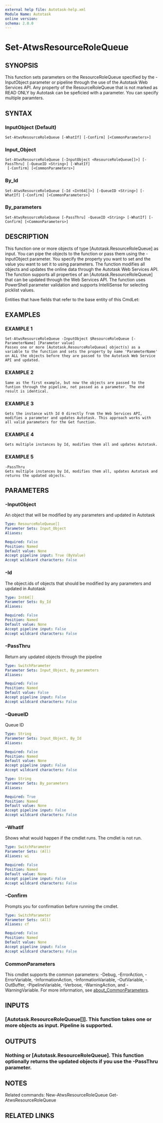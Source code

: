 ```yaml
---
external help file: Autotask-help.xml
Module Name: Autotask
online version:
schema: 2.0.0
---
```


# Set-AtwsResourceRoleQueue

## SYNOPSIS
This function sets parameters on the ResourceRoleQueue specified by the -InputObject parameter or pipeline through the use of the Autotask Web Services API.
Any property of the ResourceRoleQueue that is not marked as READ ONLY by Autotask can be speficied with a parameter.
You can specify multiple paramters.

## SYNTAX

### InputObject (Default)
```
Set-AtwsResourceRoleQueue [-WhatIf] [-Confirm] [<CommonParameters>]
```

### Input_Object
```
Set-AtwsResourceRoleQueue [-InputObject <ResourceRoleQueue[]>] [-PassThru] [-QueueID <String>] [-WhatIf]
 [-Confirm] [<CommonParameters>]
```

### By_Id
```
Set-AtwsResourceRoleQueue [-Id <Int64[]>] [-QueueID <String>] [-WhatIf] [-Confirm] [<CommonParameters>]
```

### By_parameters
```
Set-AtwsResourceRoleQueue [-PassThru] -QueueID <String> [-WhatIf] [-Confirm] [<CommonParameters>]
```

## DESCRIPTION
This function one or more objects of type \[Autotask.ResourceRoleQueue\] as input.
You can pipe the objects to the function or pass them using the -InputObject parameter.
You specify the property you want to set and the value you want to set it to using parameters.
The function modifies all objects and updates the online data through the Autotask Web Services API.
The function supports all properties of an \[Autotask.ResourceRoleQueue\] that can be updated through the Web Services API.
The function uses PowerShell parameter validation  and supports IntelliSense for selecting picklist values.

Entities that have fields that refer to the base entity of this CmdLet:

## EXAMPLES

### EXAMPLE 1
```
Set-AtwsResourceRoleQueue -InputObject $ResourceRoleQueue [-ParameterName] [Parameter value]
Passes one or more [Autotask.ResourceRoleQueue] object(s) as a variable to the function and sets the property by name 'ParameterName' on ALL the objects before they are passed to the Autotask Web Service API and updated.
```

### EXAMPLE 2
```
Same as the first example, but now the objects are passed to the funtion through the pipeline, not passed as a parameter. The end result is identical.
```

### EXAMPLE 3
```
Gets the instance with Id 0 directly from the Web Services API, modifies a parameter and updates Autotask. This approach works with all valid parameters for the Get function.
```

### EXAMPLE 4
```
Gets multiple instances by Id, modifies them all and updates Autotask.
```

### EXAMPLE 5
```
-PassThru
Gets multiple instances by Id, modifies them all, updates Autotask and returns the updated objects.
```

## PARAMETERS

### -InputObject
An object that will be modified by any parameters and updated in Autotask

```yaml
Type: ResourceRoleQueue[]
Parameter Sets: Input_Object
Aliases:

Required: False
Position: Named
Default value: None
Accept pipeline input: True (ByValue)
Accept wildcard characters: False
```

### -Id
The object.ids of objects that should be modified by any parameters and updated in Autotask

```yaml
Type: Int64[]
Parameter Sets: By_Id
Aliases:

Required: False
Position: Named
Default value: None
Accept pipeline input: False
Accept wildcard characters: False
```

### -PassThru
Return any updated objects through the pipeline

```yaml
Type: SwitchParameter
Parameter Sets: Input_Object, By_parameters
Aliases:

Required: False
Position: Named
Default value: False
Accept pipeline input: False
Accept wildcard characters: False
```

### -QueueID
Queue ID

```yaml
Type: String
Parameter Sets: Input_Object, By_Id
Aliases:

Required: False
Position: Named
Default value: None
Accept pipeline input: False
Accept wildcard characters: False
```

```yaml
Type: String
Parameter Sets: By_parameters
Aliases:

Required: True
Position: Named
Default value: None
Accept pipeline input: False
Accept wildcard characters: False
```

### -WhatIf
Shows what would happen if the cmdlet runs.
The cmdlet is not run.

```yaml
Type: SwitchParameter
Parameter Sets: (All)
Aliases: wi

Required: False
Position: Named
Default value: None
Accept pipeline input: False
Accept wildcard characters: False
```

### -Confirm
Prompts you for confirmation before running the cmdlet.

```yaml
Type: SwitchParameter
Parameter Sets: (All)
Aliases: cf

Required: False
Position: Named
Default value: None
Accept pipeline input: False
Accept wildcard characters: False
```

### CommonParameters
This cmdlet supports the common parameters: -Debug, -ErrorAction, -ErrorVariable, -InformationAction, -InformationVariable, -OutVariable, -OutBuffer, -PipelineVariable, -Verbose, -WarningAction, and -WarningVariable. For more information, see [about_CommonParameters](http://go.microsoft.com/fwlink/?LinkID=113216).

## INPUTS

### [Autotask.ResourceRoleQueue[]]. This function takes one or more objects as input. Pipeline is supported.
## OUTPUTS

### Nothing or [Autotask.ResourceRoleQueue]. This function optionally returns the updated objects if you use the -PassThru parameter.
## NOTES
Related commands:
New-AtwsResourceRoleQueue
 Get-AtwsResourceRoleQueue

## RELATED LINKS
